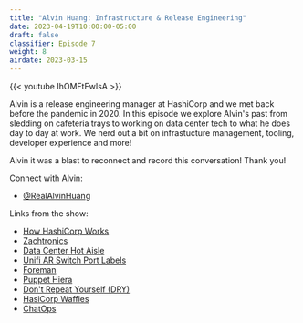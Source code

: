 ```yaml
---
title: "Alvin Huang: Infrastructure & Release Engineering"
date: 2023-04-19T10:00:00-05:00
draft: false
classifier: Episode 7
weight: 8
airdate: 2023-03-15
---
```


{{< youtube IhOMFtFwIsA >}}

Alvin is a release engineering manager at HashiCorp and we met back before the
pandemic in 2020. In this episode we explore Alvin's past from sledding on
cafeteria trays to working on data center tech to what he does day to day at
work. We nerd out a bit on infrastucture management, tooling, developer
experience and more!

Alvin it was a blast to reconnect and record this conversation! Thank you!

Connect with Alvin:

- [@RealAlvinHuang](https://twitter.com/realalvinhuang)

Links from the show:

- [How HashiCorp Works](https://works.hashicorp.com/)
- [Zachtronics](https://www.zachtronics.com/)
- [Data Center Hot
  Aisle](https://en.wikipedia.org/wiki/Server_room#Hot_aisle_/_cold_aisle)
- [Unifi AR Switch Port Labels](https://www.youtube.com/watch?v=a9mg3A7Jr5A)
- [Foreman](https://github.com/ddollar/foreman)
- [Puppet Hiera](https://www.puppet.com/docs/puppet/7/hiera_intro.html)
- [Don't Repeat Yourself
  (DRY)](https://en.wikipedia.org/wiki/Don%27t_repeat_yourself)
- [HasiCorp
  Waffles](https://www.hashicorp.com/resources/inside-hashicorp-operations-engineering)
- [ChatOps](https://www.atlassian.com/blog/software-teams/what-is-chatops-adoption-guide)
